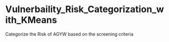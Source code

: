 # Vulnerbaility_Risk_Categorization_with_KMeans
Categorize the Risk of AGYW based on the screening criteria
